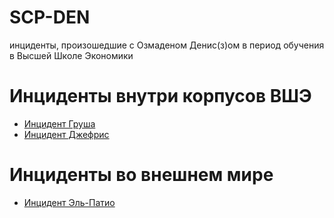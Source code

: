 # SCP-DEN
инциденты, произошедшие с Озмаденом Денис(з)ом в период обучения в Высшей Школе Экономики

# Инциденты внутри корпусов ВШЭ
- [Инцидент Груша](insideHSE/Grusha.md)
- [Инцидент Джефрис](insideHSE/Jeffries.md)

# Инциденты во внешнем мире
- [Инцидент Эль-Патио](outsideHSE/Elpatio.md)
